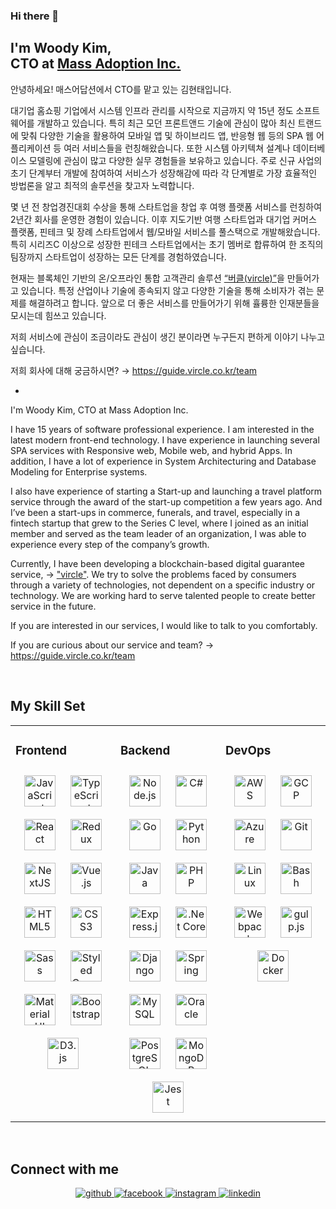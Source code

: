 ### Hi there 👋



## I'm Woody Kim,<br />CTO at <a href="https://guide.vircle.co.kr/team" target="_blank">Mass Adoption Inc.</a>

안녕하세요!
매스어답션에서 CTO를 맡고 있는 김현태입니다.

대기업 홈쇼핑 기업에서 시스템 인프라 관리를 시작으로 지금까지 약 15년 정도 소프트웨어를 개발하고 있습니다. 특히 최근 모던 프론트앤드 기술에 관심이 많아 최신 트랜드에 맞춰 다양한 기술을 활용하여 모바일 앱 및 하이브리드 앱, 반응형 웹 등의 SPA 웹 어플리케이션 등 여러 서비스들을 런칭해왔습니다. 또한 시스템 아키텍쳐 설계나 데이터베이스 모델링에 관심이 많고 다양한 실무 경험들을 보유하고 있습니다. 주로 신규 사업의 초기 단계부터 개발에 참여하여 서비스가 성장해감에 따라 각 단계별로 가장 효율적인 방법론을 알고 최적의 솔루션을 찾고자 노력합니다.

몇 년 전 창업경진대회 수상을 통해 스타트업을 창업 후 여행 플랫폼 서비스를 런칭하여 2년간 회사를 운영한 경험이 있습니다. 이후 지도기반 여행 스타트업과 대기업 커머스 플랫폼, 핀테크 및 장례 스타트업에서 웹/모바일 서비스를 풀스택으로 개발해왔습니다. 특히 시리즈C 이상으로 성장한 핀테크 스타트업에서는 초기 멤버로 합류하여 한 조직의 팀장까지 스타트업이 성장하는 모든 단계를 경험하였습니다.

현재는 블록체인 기반의 온/오프라인 통합 고객관리 솔루션 <a href="https://mass-adoption.com" target="_blank">“버클(vircle)”</a>을 만들어가고 있습니다. 특정 산업이나 기술에 종속되지 않고 다양한 기술을 통해 소비자가 겪는 문제를 해결하려고 합니다. 앞으로 더 좋은 서비스를 만들어가기 위해 휼륭한 인재분들을 모시는데 힘쓰고 있습니다.

저희 서비스에 관심이 조금이라도 관심이 생긴 분이라면 누구든지 편하게 이야기 나누고 싶습니다.

저희 회사에 대해 궁금하시면?
→ <a href="https://guide.vircle.co.kr/team" target="_blank">https://guide.vircle.co.kr/team</a>

-

I'm Woody Kim, CTO at Mass Adoption Inc.

I have 15 years of software professional experience.
I am interested in the latest modern front-end technology. I have experience in launching several SPA services with Responsive web, Mobile web, and hybrid Apps. In addition, I have a lot of experience in System Architecturing and Database Modeling for Enterprise systems.

I also have experience of starting a Start-up and launching a travel platform service through the award of the start-up competition a few years ago. And I’ve been a start-ups in commerce, funerals, and travel, especially in a fintech startup that grew to the Series C level, where I joined as an initial member and served as the team leader of an organization, I was able to experience every step of the company’s growth.

Currently, I have been developing a blockchain-based digital guarantee service, → <a href="https://mass-adoption.com" target="_blank">"vircle"</a>. We try to solve the problems faced by consumers through a variety of technologies, not dependent on a specific industry or technology. We are working hard to serve talented people to create better service in the future.

If you are interested in our services, I would like to talk to you comfortably.

If you are curious about our service and team?
→ <a href="https://guide.vircle.co.kr/team" target="_blank">https://guide.vircle.co.kr/team</a>
  

<br/>  


## My Skill Set  
<table><tr><td valign="top" width="33%">



### Frontend  
<div align="center">  
<a href="https://www.javascript.com/" target="_blank"><img style="margin: 10px" src="https://profilinator.rishav.dev/skills-assets/javascript-original.svg" alt="JavaScript" height="50" /></a>  
<a href="https://www.typescriptlang.org/" target="_blank"><img style="margin: 10px" src="https://profilinator.rishav.dev/skills-assets/typescript-original.svg" alt="TypeScript" height="50" /></a>  
<a href="https://reactjs.org/" target="_blank"><img style="margin: 10px" src="https://profilinator.rishav.dev/skills-assets/react-original-wordmark.svg" alt="React" height="50" /></a>  
<a href="https://redux.js.org/" target="_blank"><img style="margin: 10px" src="https://profilinator.rishav.dev/skills-assets/redux-original.svg" alt="Redux" height="50" /></a>  
<a href="https://nextjs.org/" target="_blank"><img style="margin: 10px" src="https://profilinator.rishav.dev/skills-assets/nextjs.png" alt="NextJS" height="50" /></a>  
<a href="https://vuejs.org/" target="_blank"><img style="margin: 10px" src="https://profilinator.rishav.dev/skills-assets/vuejs-original-wordmark.svg" alt="Vue.js" height="50" /></a>  
<a href="https://en.wikipedia.org/wiki/HTML5" target="_blank"><img style="margin: 10px" src="https://profilinator.rishav.dev/skills-assets/html5-original-wordmark.svg" alt="HTML5" height="50" /></a>  
<a href="https://www.w3schools.com/css/" target="_blank"><img style="margin: 10px" src="https://profilinator.rishav.dev/skills-assets/css3-original-wordmark.svg" alt="CSS3" height="50" /></a>  
<a href="https://sass-lang.com/" target="_blank"><img style="margin: 10px" src="https://profilinator.rishav.dev/skills-assets/sass-original.svg" alt="Sass" height="50" /></a>  
<a href="https://styled-components.com/" target="_blank"><img style="margin: 10px" src="https://profilinator.rishav.dev/skills-assets/styled-components.png" alt="Styled Components" height="50" /></a>  
<a href="https://mui.com/" target="_blank"><img style="margin: 10px" src="https://profilinator.rishav.dev/skills-assets/mui.png" alt="Material UI" height="50" /></a>  
<a href="https://getbootstrap.com/docs/3.4/javascript/" target="_blank"><img style="margin: 10px" src="https://profilinator.rishav.dev/skills-assets/bootstrap-plain.svg" alt="Bootstrap" height="50" /></a>  
<a href="https://d3js.org/" target="_blank"><img style="margin: 10px" src="https://profilinator.rishav.dev/skills-assets/d3js-original.svg" alt="D3.js" height="50" /></a>  
</div>

</td><td valign="top" width="33%">



### Backend  
<div align="center">  
<a href="https://nodejs.org/" target="_blank"><img style="margin: 10px" src="https://profilinator.rishav.dev/skills-assets/nodejs-original-wordmark.svg" alt="Node.js" height="50" /></a>  
<a href="https://docs.microsoft.com/en-us/dotnet/csharp/" target="_blank"><img style="margin: 10px" src="https://profilinator.rishav.dev/skills-assets/csharp-original.svg" alt="C#" height="50" /></a>  
<a href="https://go.dev/" target="_blank"><img style="margin: 10px" src="https://profilinator.rishav.dev/skills-assets/go-original.svg" alt="Go" height="50" /></a>  
<a href="https://www.python.org/" target="_blank"><img style="margin: 10px" src="https://profilinator.rishav.dev/skills-assets/python-original.svg" alt="Python" height="50" /></a>  
<a href="https://www.java.com/" target="_blank"><img style="margin: 10px" src="https://profilinator.rishav.dev/skills-assets/java-original-wordmark.svg" alt="Java" height="50" /></a>  
<a href="https://www.php.net/" target="_blank"><img style="margin: 10px" src="https://profilinator.rishav.dev/skills-assets/php-original.svg" alt="PHP" height="50" /></a>  
<a href="https://expressjs.com/" target="_blank"><img style="margin: 10px" src="https://profilinator.rishav.dev/skills-assets/express-original-wordmark.svg" alt="Express.js" height="50" /></a>  
<a href="https://dotnet.microsoft.com/download" target="_blank"><img style="margin: 10px" src="https://profilinator.rishav.dev/skills-assets/dotnetcore.png" alt=".Net Core" height="50" /></a>  
<a href="https://www.djangoproject.com/" target="_blank"><img style="margin: 10px" src="https://profilinator.rishav.dev/skills-assets/django-original.svg" alt="Django" height="50" /></a>  
<a href="https://docs.spring.io/spring-framework/docs/3.0.x/reference/expressions.html#:~:text=The%20Spring%20Expression%20Language%20(SpEL,and%20basic%20string%20templating%20functionality." target="_blank"><img style="margin: 10px" src="https://profilinator.rishav.dev/skills-assets/springio-icon.svg" alt="Spring" height="50" /></a>  
<a href="https://www.mysql.com/" target="_blank"><img style="margin: 10px" src="https://profilinator.rishav.dev/skills-assets/mysql-original-wordmark.svg" alt="MySQL" height="50" /></a>  
<a href="https://www.oracle.com/in/index.html" target="_blank"><img style="margin: 10px" src="https://profilinator.rishav.dev/skills-assets/oracle-original.svg" alt="Oracle" height="50" /></a>  
<a href="https://www.postgresql.org/" target="_blank"><img style="margin: 10px" src="https://profilinator.rishav.dev/skills-assets/postgresql-original-wordmark.svg" alt="PostgreSQL" height="50" /></a>  
<a href="https://www.mongodb.com/" target="_blank"><img style="margin: 10px" src="https://profilinator.rishav.dev/skills-assets/mongodb-original-wordmark.svg" alt="MongoDB" height="50" /></a>  
<a href="https://www.jestjs.io/" target="_blank"><img style="margin: 10px" src="https://profilinator.rishav.dev/skills-assets/jest.svg" alt="Jest" height="50" /></a>  
</div>

</td><td valign="top" width="33%">



### DevOps  
<div align="center">  
<a href="https://aws.amazon.com/" target="_blank"><img style="margin: 10px" src="https://profilinator.rishav.dev/skills-assets/amazonwebservices-original-wordmark.svg" alt="AWS" height="50" /></a>  
<a href="https://cloud.google.com/" target="_blank"><img style="margin: 10px" src="https://profilinator.rishav.dev/skills-assets/google_cloud-icon.svg" alt="GCP" height="50" /></a>  
<a href="https://azure.microsoft.com/en-in/" target="_blank"><img style="margin: 10px" src="https://profilinator.rishav.dev/skills-assets/microsoft_azure-icon.svg" alt="Azure" height="50" /></a>  
<a href="https://github.com/" target="_blank"><img style="margin: 10px" src="https://profilinator.rishav.dev/skills-assets/git-scm-icon.svg" alt="Git" height="50" /></a>  
<a href="https://www.linux.org/" target="_blank"><img style="margin: 10px" src="https://profilinator.rishav.dev/skills-assets/linux-original.svg" alt="Linux" height="50" /></a>  
<a href="https://www.gnu.org/software/bash/" target="_blank"><img style="margin: 10px" src="https://profilinator.rishav.dev/skills-assets/gnu_bash-icon.svg" alt="Bash" height="50" /></a>  
<a href="https://webpack.js.org/" target="_blank"><img style="margin: 10px" src="https://profilinator.rishav.dev/skills-assets/webpack-original.svg" alt="Webpack" height="50" /></a>  
<a href="https://gulpjs.com/" target="_blank"><img style="margin: 10px" src="https://profilinator.rishav.dev/skills-assets/gulp-plain.svg" alt="gulp.js" height="50" /></a>  
<a href="https://www.docker.com/" target="_blank"><img style="margin: 10px" src="https://profilinator.rishav.dev/skills-assets/docker-original-wordmark.svg" alt="Docker" height="50" /></a>  
</div>

</td></tr></table>  

<br/>  


## Connect with me  
<div align="center">
<a href="https://github.com/0gusxo0" target="_blank">
<img src=https://img.shields.io/badge/github-%2324292e.svg?&style=for-the-badge&logo=github&logoColor=white alt=github style="margin-bottom: 5px;" />
</a>
<a href="https://www.facebook.com/0gusxo0" target="_blank">
<img src=https://img.shields.io/badge/facebook-%232E87FB.svg?&style=for-the-badge&logo=facebook&logoColor=white alt=facebook style="margin-bottom: 5px;" />
</a>
<a href="https://instagram.com/0gusxo0" target="_blank">
<img src=https://img.shields.io/badge/instagram-%23000000.svg?&style=for-the-badge&logo=instagram&logoColor=white alt=instagram style="margin-bottom: 5px;" />
</a>
<a href="https://linkedin.com/in/0gusxo0" target="_blank">
<img src=https://img.shields.io/badge/linkedin-%231E77B5.svg?&style=for-the-badge&logo=linkedin&logoColor=white alt=linkedin style="margin-bottom: 5px;" />
</a>  
</div>
